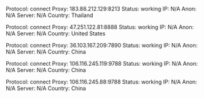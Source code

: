 Protocol: connect
Proxy: 183.88.212.129:8213
Status: working
IP: N/A
Anon: N/A
Server: N/A
Country: Thailand

Protocol: connect
Proxy: 47.251.122.81:8888
Status: working
IP: N/A
Anon: N/A
Server: N/A
Country: United States

Protocol: connect
Proxy: 36.103.167.209:7890
Status: working
IP: N/A
Anon: N/A
Server: N/A
Country: China

Protocol: connect
Proxy: 106.116.245.119:9788
Status: working
IP: N/A
Anon: N/A
Server: N/A
Country: China

Protocol: connect
Proxy: 106.116.245.88:9788
Status: working
IP: N/A
Anon: N/A
Server: N/A
Country: China


